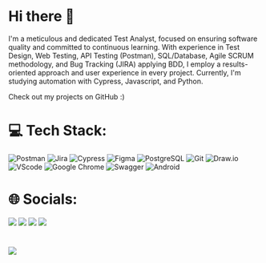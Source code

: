 # Hi there 👋

I'm a meticulous and dedicated Test Analyst, focused on ensuring software quality and committed to continuous learning. With experience in Test Design, Web Testing, API Testing (Postman), SQL/Database, Agile SCRUM methodology, and Bug Tracking (JIRA) applying BDD, I employ a results-oriented approach and user experience in every project. Currently, I'm studying automation with Cypress, Javascript, and Python.

Check out my projects on GitHub :)


# 💻 Tech Stack:
![Postman](https://img.shields.io/badge/Postman-FF6C37?style=plastic&logo=postman&logoColor=white) ![Jira](https://img.shields.io/badge/jira-%230A0FFF.svg?style=plastic&logo=jira&logoColor=white) ![Cypress](https://img.shields.io/badge/Cypress-Green?style=plastic&logo=Cypress&logoColor=180021&logoSize=auto&color=e7ffde&cacheSeconds=3600) ![Figma](https://img.shields.io/badge/Figma-black?style=plastic&logo=Figma&logoColor=ff4fcf&logoSize=auto&labelColor=281a19&color=281a19&cacheSeconds=3600) ![PostgreSQL](https://img.shields.io/badge/PostgreSQL-white?style=plastic&logo=PostgreSQL&logoColor=111111&logoSize=auto&labelColor=a9a9a9&color=a9a9a9&cacheSeconds=3600
) ![Git](https://img.shields.io/badge/Git-Red?style=plastic&logo=Git&logoColor=111111&logoSize=auto&labelColor=ffa076&color=ffa076&cacheSeconds=3600) ![Draw.io](https://img.shields.io/badge/Draw.io-yellow?style=plastic&logo=Visio&logoColor=111111&logoSize=auto&labelColor=ffff00&cacheSeconds=3600
) ![VScode](https://img.shields.io/badge/VScode-grey?style=plastic&logo=VisualStudioCode&logoColor=00ced1&logoSize=auto&labelColor=afbfac&cacheSeconds=3600) ![Google Chrome](https://img.shields.io/badge/CoogleChrome-white?style=plastic&logo=Google%20Chrome&logoColor=7de148&logoSize=auto&labelColor=262414&cacheSeconds=3600
) ![Swagger](https://img.shields.io/badge/Swagger%20-%20black?style=plastic&logo=Swagger&logoColor=111111&logoSize=auto&color=ffffff&cacheSeconds=3600
) ![Android](https://img.shields.io/badge/Android%20-%20Green?style=plastic&logo=Android&logoColor=23ff00&logoSize=auto&color=111111&cacheSeconds=3600
)


  # 🌐 Socials:
 
<div> 
  <a href="https://www.instagram.com/iamcaaarlos/" target="_blank"><img src="https://img.shields.io/badge/-Instagram-%23E4405F?style=for-the-badge&logo=instagram&logoColor=white" target="_blank"></a>
 <a href="https://discord.gg/N5UFTuvk" target="_blank"><img src="https://img.shields.io/badge/Discord-7289DA?style=for-the-badge&logo=discord&logoColor=white" target="_blank"></a> 
  <a href = "mailto:themk@outlook.com"><img src="https://img.shields.io/badge/Outlook-blue?style=for-the-badge&logo=Outlook&logoColor=Blue&logoSize=auto&labelColor=abcdef&color=084d6e&cacheSeconds=3600" target="_blank"></a>
  <a href="https://www.linkedin.com/in/carlos-roberto-320a13127/" target="_blank"><img src="https://img.shields.io/badge/-LinkedIn-%230077B5?style=for-the-badge&logo=linkedin&logoColor=white" target="_blank"></a> 
  
</div>

#

[![](https://visitcount.itsvg.in/api?id=CarlosRobertoAJ&icon=0&color=1)](https://visitcount.itsvg.in)
